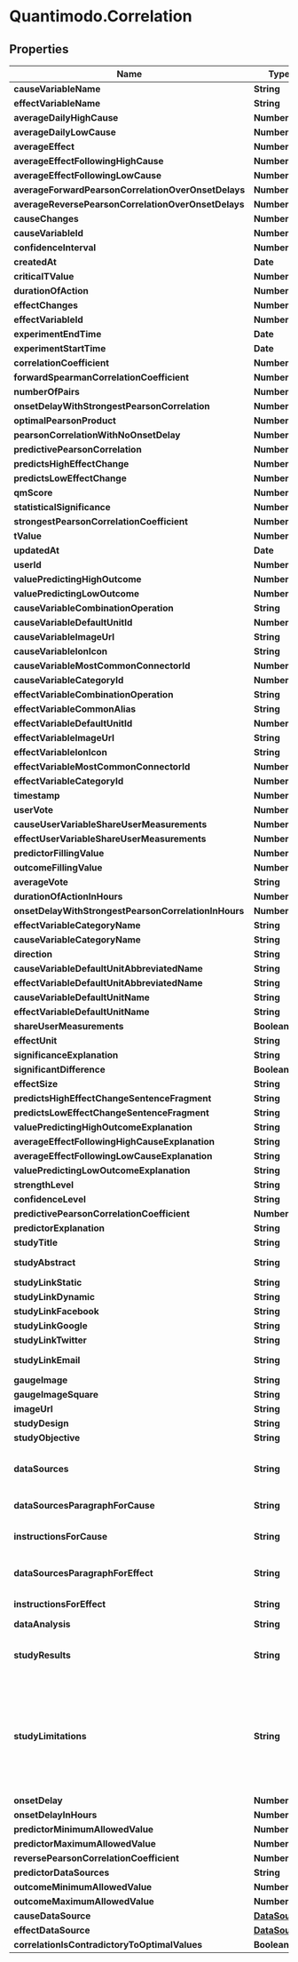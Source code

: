 # Quantimodo.Correlation

## Properties
Name | Type | Description | Notes
------------ | ------------- | ------------- | -------------
**causeVariableName** | **String** | Example: Sleep Quality | 
**effectVariableName** | **String** | Example: Overall Mood | 
**averageDailyHighCause** | **Number** | Example: 4.19 | 
**averageDailyLowCause** | **Number** | Example: 1.97 | 
**averageEffect** | **Number** | Example: 3.0791054117396 | 
**averageEffectFollowingHighCause** | **Number** | Example: 3.55 | 
**averageEffectFollowingLowCause** | **Number** | Example: 2.65 | 
**averageForwardPearsonCorrelationOverOnsetDelays** | **Number** | Example: 0.396 | 
**averageReversePearsonCorrelationOverOnsetDelays** | **Number** | Example: 0.453667 | 
**causeChanges** | **Number** | Example: 164 | 
**causeVariableId** | **Number** | Example: 1448 | 
**confidenceInterval** | **Number** | Example: 0.14344467795996 | 
**createdAt** | **Date** | Example: 2016-12-28 20:47:30 | 
**criticalTValue** | **Number** | Example: 1.646 | 
**durationOfAction** | **Number** | Example: 604800 | 
**effectChanges** | **Number** | Example: 193 | 
**effectVariableId** | **Number** | Example: 1398 | 
**experimentEndTime** | **Date** | Example: 2014-07-30 12:50:00 | 
**experimentStartTime** | **Date** | Example: 2012-05-06 21:15:00 | 
**correlationCoefficient** | **Number** | Example: 0.538 | 
**forwardSpearmanCorrelationCoefficient** | **Number** | Example: 0.528359 | 
**numberOfPairs** | **Number** | Example: 298 | 
**onsetDelayWithStrongestPearsonCorrelation** | **Number** | Example: -86400 | 
**optimalPearsonProduct** | **Number** | Example: 0.68582816186982 | 
**pearsonCorrelationWithNoOnsetDelay** | **Number** | Example: 0.477 | 
**predictivePearsonCorrelation** | **Number** | Example: 0.538 | 
**predictsHighEffectChange** | **Number** | Example: 17 | 
**predictsLowEffectChange** | **Number** | Example: -11 | 
**qmScore** | **Number** | Example: 0.528 | 
**statisticalSignificance** | **Number** | Example: 0.9813 | 
**strongestPearsonCorrelationCoefficient** | **Number** | Example: 0.613 | 
**tValue** | **Number** | Example: 9.6986079652717 | 
**updatedAt** | **Date** | Example: 2017-05-06 15:40:38 | 
**userId** | **Number** | Example: 230 | 
**valuePredictingHighOutcome** | **Number** | Example: 4.14 | 
**valuePredictingLowOutcome** | **Number** | Example: 3.03 | 
**causeVariableCombinationOperation** | **String** | Example: MEAN | 
**causeVariableDefaultUnitId** | **Number** | Example: 10 | 
**causeVariableImageUrl** | **String** | Example: https://maxcdn.icons8.com/Color/PNG/96/Household/sleeping_in_bed-96.png | 
**causeVariableIonIcon** | **String** | Example: ion-ios-cloudy-night-outline | 
**causeVariableMostCommonConnectorId** | **Number** | Example: 6 | 
**causeVariableCategoryId** | **Number** | Example: 6 | 
**effectVariableCombinationOperation** | **String** | Example: MEAN | 
**effectVariableCommonAlias** | **String** | Example: Mood_(psychology) | 
**effectVariableDefaultUnitId** | **Number** | Example: 10 | 
**effectVariableImageUrl** | **String** | Example: https://maxcdn.icons8.com/Color/PNG/96/Cinema/theatre_mask-96.png | 
**effectVariableIonIcon** | **String** | Example: ion-happy-outline | 
**effectVariableMostCommonConnectorId** | **Number** | Example: 10 | 
**effectVariableCategoryId** | **Number** | Example: 1 | 
**timestamp** | **Number** | Example: 1494085127 | 
**userVote** | **Number** | Example: 1 | 
**causeUserVariableShareUserMeasurements** | **Number** | Example: 1 | 
**effectUserVariableShareUserMeasurements** | **Number** | Example: 1 | 
**predictorFillingValue** | **Number** | Example: -1 | 
**outcomeFillingValue** | **Number** | Example: -1 | 
**averageVote** | **String** | Example: 0.9855 | 
**durationOfActionInHours** | **Number** | Example: 168 | 
**onsetDelayWithStrongestPearsonCorrelationInHours** | **Number** | Example: -24 | 
**effectVariableCategoryName** | **String** | Example: Emotions | 
**causeVariableCategoryName** | **String** | Example: Sleep | 
**direction** | **String** | Example: higher | 
**causeVariableDefaultUnitAbbreviatedName** | **String** | Example: /5 | 
**effectVariableDefaultUnitAbbreviatedName** | **String** | Example: /5 | 
**causeVariableDefaultUnitName** | **String** | Example: 1 to 5 Rating | 
**effectVariableDefaultUnitName** | **String** | Example: 1 to 5 Rating | 
**shareUserMeasurements** | **Boolean** | Example: 1 | 
**effectUnit** | **String** | Example: /5 | 
**significanceExplanation** | **String** | Example: Using a two-tailed t-test with alpha &#x3D; 0.05, it was determined that the change in Overall Mood is statistically significant at 95% confidence interval.  | 
**significantDifference** | **Boolean** | Example: 1 | 
**effectSize** | **String** | Example: moderately positive | 
**predictsHighEffectChangeSentenceFragment** | **String** | Example: , on average, 17%  | 
**predictsLowEffectChangeSentenceFragment** | **String** | Example: , on average, 11%  | 
**valuePredictingHighOutcomeExplanation** | **String** | Example: Overall Mood, on average, 17% higher after around 4.14/5 Sleep Quality  | 
**averageEffectFollowingHighCauseExplanation** | **String** | Example: Overall Mood is 3.55/5 (15% higher) on average after days with around 4.19/5 Sleep Quality | 
**averageEffectFollowingLowCauseExplanation** | **String** | Example: Overall Mood is 2.65/5 (14% lower) on average after days with around 1.97/5 Sleep Quality | 
**valuePredictingLowOutcomeExplanation** | **String** | Example: Overall Mood, on average, 11% lower after around 3.03/5 Sleep Quality  | 
**strengthLevel** | **String** | Example: moderate | 
**confidenceLevel** | **String** | Example: high | 
**predictivePearsonCorrelationCoefficient** | **Number** | Example: 0.538 | 
**predictorExplanation** | **String** | Example: Sleep Quality Predicts Higher Overall Mood | 
**studyTitle** | **String** | Example: N1 Study: Sleep Quality Predicts Higher Overall Mood | 
**studyAbstract** | **String** | Example: Your data suggests with a high degree of confidence (p&#x3D;0) that Sleep Quality (Sleep) has a moderately positive predictive relationship (R&#x3D;0.538) with Overall Mood  (Emotions).  The highest quartile of Overall Mood  measurements were observed following an average 4.14/5 Sleep Quality.  The lowest quartile of Overall Mood  measurements were observed following an average 3.03/5 Sleep Quality. | 
**studyLinkStatic** | **String** | Example: https://local.quantimo.do/api/v2/study?causeVariableName&#x3D;Sleep%20Quality&amp;effectVariableName&#x3D;Overall%20Mood&amp;userId&#x3D;230 | 
**studyLinkDynamic** | **String** | Example: https://local.quantimo.do/ionic/Modo/www/index.html#/app/study?causeVariableName&#x3D;Sleep%20Quality&amp;effectVariableName&#x3D;Overall%20Mood&amp;userId&#x3D;230 | 
**studyLinkFacebook** | **String** | Example: https://www.facebook.com/sharer/sharer.php?u&#x3D;https%3A%2F%2Flocal.quantimo.do%2Fapi%2Fv2%2Fstudy%3FcauseVariableName%3DSleep%2520Quality%26effectVariableName%3DOverall%2520Mood%26userId%3D230 | 
**studyLinkGoogle** | **String** | Example: https://plus.google.com/share?url&#x3D;https%3A%2F%2Flocal.quantimo.do%2Fapi%2Fv2%2Fstudy%3FcauseVariableName%3DSleep%2520Quality%26effectVariableName%3DOverall%2520Mood%26userId%3D230 | 
**studyLinkTwitter** | **String** | Example: https://twitter.com/home?status&#x3D;Sleep%20Quality%20Predicts%20Higher%20Overall%20Mood%20https%3A%2F%2Flocal.quantimo.do%2Fapi%2Fv2%2Fstudy%3FcauseVariableName%3DSleep%2520Quality%26effectVariableName%3DOverall%2520Mood%26userId%3D230%20%40quantimodo | 
**studyLinkEmail** | **String** | Example: mailto:?subject&#x3D;N1%20Study%3A%20Sleep%20Quality%20Predicts%20Higher%20Overall%20Mood&amp;body&#x3D;Check%20out%20my%20study%20at%20https%3A%2F%2Flocal.quantimo.do%2Fapi%2Fv2%2Fstudy%3FcauseVariableName%3DSleep%2520Quality%26effectVariableName%3DOverall%2520Mood%26userId%3D230%0A%0AHave%20a%20great%20day! | 
**gaugeImage** | **String** | Example: https://s3.amazonaws.com/quantimodo-docs/images/gauge-moderately-positive-relationship.png | 
**gaugeImageSquare** | **String** | Example: https://s3.amazonaws.com/quantimodo-docs/images/gauge-moderately-positive-relationship-200-200.png | 
**imageUrl** | **String** | Example: https://s3-us-west-1.amazonaws.com/qmimages/variable_categories_gauges_logo_background/gauge-moderately-positive-relationship_sleep_emotions_logo_background.png | 
**studyDesign** | **String** | Example: This study is based on data donated by one QuantiModo user. Thus, the study design is consistent with an n&#x3D;1 observational natural experiment.  | 
**studyObjective** | **String** | Example: The objective of this study is to determine the nature of the relationship (if any) between the Sleep Quality and the Overall Mood. Additionally, we attempt to determine the Sleep Quality values most likely to produce optimal Overall Mood values.  | 
**dataSources** | **String** | Example: Sleep Quality data was primarily collected using &lt;a href&#x3D;\&quot;http://www.amazon.com/gp/product/B00A17IAO0/ref&#x3D;as_li_qf_sp_asin_tl?ie&#x3D;UTF8&amp;camp&#x3D;1789&amp;creative&#x3D;9325&amp;creativeASIN&#x3D;B00A17IAO0&amp;linkCode&#x3D;as2&amp;tag&#x3D;quant08-20\&quot;&gt;Up by Jawbone&lt;/a&gt;.  UP by Jawbone is a wristband and app that tracks how you sleep, move and eat and then helps you use that information to feel your best.&lt;br&gt;Overall Mood data was primarily collected using &lt;a href&#x3D;\&quot;https://quantimo.do\&quot;&gt;QuantiModo&lt;/a&gt;.  &lt;a href&#x3D;\&quot;https://quantimo.do\&quot;&gt;QuantiModo&lt;/a&gt; is a Chrome extension, Android app, iOS app, and web app that allows you to easily track mood, symptoms, or any outcome you want to optimize in a fraction of a second.  You can also import your data from over 30 other apps and devices like Fitbit, Rescuetime, Jawbone Up, Withings, Facebook, Github, Google Calendar, Runkeeper, MoodPanda, Slice, Google Fit, and more.  &lt;a href&#x3D;\&quot;https://quantimo.do\&quot;&gt;QuantiModo&lt;/a&gt; then analyzes your data to identify which hidden factors are most likely to be influencing your mood or symptoms and their optimal daily values. | 
**dataSourcesParagraphForCause** | **String** | Example: Sleep Quality data was primarily collected using &lt;a href&#x3D;\&quot;http://www.amazon.com/gp/product/B00A17IAO0/ref&#x3D;as_li_qf_sp_asin_tl?ie&#x3D;UTF8&amp;camp&#x3D;1789&amp;creative&#x3D;9325&amp;creativeASIN&#x3D;B00A17IAO0&amp;linkCode&#x3D;as2&amp;tag&#x3D;quant08-20\&quot;&gt;Up by Jawbone&lt;/a&gt;.  UP by Jawbone is a wristband and app that tracks how you sleep, move and eat and then helps you use that information to feel your best. | 
**instructionsForCause** | **String** | Example: &lt;a href&#x3D;\&quot;http://www.amazon.com/gp/product/B00A17IAO0/ref&#x3D;as_li_qf_sp_asin_tl?ie&#x3D;UTF8&amp;camp&#x3D;1789&amp;creative&#x3D;9325&amp;creativeASIN&#x3D;B00A17IAO0&amp;linkCode&#x3D;as2&amp;tag&#x3D;quant08-20\&quot;&gt;Obtain Up by Jawbone&lt;/a&gt; and use it to record your Sleep Quality. Once you have a &lt;a href&#x3D;\&quot;http://www.amazon.com/gp/product/B00A17IAO0/ref&#x3D;as_li_qf_sp_asin_tl?ie&#x3D;UTF8&amp;camp&#x3D;1789&amp;creative&#x3D;9325&amp;creativeASIN&#x3D;B00A17IAO0&amp;linkCode&#x3D;as2&amp;tag&#x3D;quant08-20\&quot;&gt;Up by Jawbone&lt;/a&gt; account, &lt;a href&#x3D;\&quot;https://app.quantimo.do/ionic/Modo/www/#/app/import\&quot;&gt;connect your  Up by Jawbone account at QuantiModo&lt;/a&gt; to automatically import and analyze your data. | 
**dataSourcesParagraphForEffect** | **String** | Example: Overall Mood data was primarily collected using &lt;a href&#x3D;\&quot;https://quantimo.do\&quot;&gt;QuantiModo&lt;/a&gt;.  &lt;a href&#x3D;\&quot;https://quantimo.do\&quot;&gt;QuantiModo&lt;/a&gt; is a Chrome extension, Android app, iOS app, and web app that allows you to easily track mood, symptoms, or any outcome you want to optimize in a fraction of a second.  You can also import your data from over 30 other apps and devices like Fitbit, Rescuetime, Jawbone Up, Withings, Facebook, Github, Google Calendar, Runkeeper, MoodPanda, Slice, Google Fit, and more.  &lt;a href&#x3D;\&quot;https://quantimo.do\&quot;&gt;QuantiModo&lt;/a&gt; then analyzes your data to identify which hidden factors are most likely to be influencing your mood or symptoms and their optimal daily values. | 
**instructionsForEffect** | **String** | Example: &lt;a href&#x3D;\&quot;https://quantimo.do\&quot;&gt;Obtain QuantiModo&lt;/a&gt; and use it to record your Overall Mood. Once you have a &lt;a href&#x3D;\&quot;https://quantimo.do\&quot;&gt;QuantiModo&lt;/a&gt; account, &lt;a href&#x3D;\&quot;https://app.quantimo.do/ionic/Modo/www/#/app/import\&quot;&gt;connect your  QuantiModo account at QuantiModo&lt;/a&gt; to automatically import and analyze your data. | 
**dataAnalysis** | **String** | Example: It was assumed that 0 hours would pass before a change in Sleep Quality would produce an observable change in Overall Mood.  It was assumed that Sleep Quality could produce an observable change in Overall Mood for as much as 7 days after the stimulus event.   | 
**studyResults** | **String** | Example: This analysis suggests that higher Sleep Quality (Sleep) generally predicts higher Overall Mood (p &#x3D; 0).  Overall Mood is, on average, 17%  higher after around 4.14 Sleep Quality.  After an onset delay of 168 hours, Overall Mood is, on average, 11%  lower than its average over the 168 hours following around 3.03 Sleep Quality.  298 data points were used in this analysis.  The value for Sleep Quality changed 164 times, effectively running 82 separate natural experiments.  The top quartile outcome values are preceded by an average 4.14 /5 of Sleep Quality.  The bottom quartile outcome values are preceded by an average 3.03 /5 of Sleep Quality.  Forward Pearson Correlation Coefficient was 0.538 (p&#x3D;0, 95% CI 0.395 to 0.681 onset delay &#x3D; 0 hours, duration of action &#x3D; 168 hours) .  The Reverse Pearson Correlation Coefficient was 0 (P&#x3D;0, 95% CI -0.143 to 0.143, onset delay &#x3D; -0 hours, duration of action &#x3D; -168 hours). When the Sleep Quality value is closer to 4.14 /5 than 3.03 /5, the Overall Mood value which follows is, on average, 17%  percent higher than its typical value.  When the Sleep Quality value is closer to 3.03 /5 than 4.14 /5, the Overall Mood value which follows is 0% lower than its typical value.  Overall Mood is 3.55/5 (15% higher) on average after days with around 4.19/5 Sleep Quality  Overall Mood is 2.65/5 (14% lower) on average after days with around 1.97/5 Sleep Quality | 
**studyLimitations** | **String** | Example: As with any human experiment, it was impossible to control for all potentially confounding variables.                           Correlation does not necessarily imply correlation.  We can never know for sure if one factor is definitely the cause of an outcome.               However, lack of correlation definitely implies the lack of a causal relationship.  Hence, we can with great              confidence rule out non-existent relationships. For instance, if we discover no relationship between mood             and an antidepressant this information is just as or even more valuable than the discovery that there is a relationship.              &lt;br&gt;             &lt;br&gt;                         We can also take advantage of several characteristics of time series data from many subjects  to infer the likelihood of a causal relationship if we do find a correlational relationship.              The criteria for causation are a group of minimal conditions necessary to provide adequate evidence of a causal relationship between an incidence and a possible consequence.             The list of the criteria is as follows:             &lt;br&gt;             1. Strength (effect size): A small association does not mean that there is not a causal effect, though the larger the association, the more likely that it is causal.             &lt;br&gt;             2. Consistency (reproducibility): Consistent findings observed by different persons in different places with different samples strengthens the likelihood of an effect.             &lt;br&gt;             3. Specificity: Causation is likely if a very specific population at a specific site and disease with no other likely explanation. The more specific an association between a factor and an effect is, the bigger the probability of a causal relationship.             &lt;br&gt;             4. Temporality: The effect has to occur after the cause (and if there is an expected delay between the cause and expected effect, then the effect must occur after that delay).             &lt;br&gt;             5. Biological gradient: Greater exposure should generally lead to greater incidence of the effect. However, in some cases, the mere presence of the factor can trigger the effect. In other cases, an inverse proportion is observed: greater exposure leads to lower incidence.             &lt;br&gt;             6. Plausibility: A plausible mechanism between cause and effect is helpful.             &lt;br&gt;             7. Coherence: Coherence between epidemiological and laboratory findings increases the likelihood of an effect.             &lt;br&gt;             8. Experiment: \&quot;Occasionally it is possible to appeal to experimental evidence\&quot;.             &lt;br&gt;             9. Analogy: The effect of similar factors may be considered.             &lt;br&gt;             &lt;br&gt;                            The confidence in a causal relationship is bolstered by the fact that time-precedence was taken into account in all calculations. Furthermore, in accordance with the law of large numbers (LLN), the predictive power and accuracy of these results will continually grow over time.  298 paired data points were used in this analysis.   Assuming that the relationship is merely coincidental, as the participant independently modifies their Sleep Quality values, the observed strength of the relationship will decline until it is below the threshold of significance.  To it another way, in the case that we do find a spurious correlation, suggesting that banana intake improves mood for instance,             one will likely increase their banana intake.  Due to the fact that this correlation is spurious, it is unlikely             that you will see a continued and persistent corresponding increase in mood.  So over time, the spurious correlation will             naturally dissipate.Furthermore, it will be very enlightening to aggregate this data with the data from other participants  with similar genetic, diseasomic, environmentomic, and demographic profiles. | 
**onsetDelay** | **Number** | Example: 0 | 
**onsetDelayInHours** | **Number** | Example: 0 | 
**predictorMinimumAllowedValue** | **Number** | Example: 30 | 
**predictorMaximumAllowedValue** | **Number** | Example: 200 | 
**reversePearsonCorrelationCoefficient** | **Number** | Example: 0.01377184270977 | 
**predictorDataSources** | **String** | Example: RescueTime | 
**outcomeMinimumAllowedValue** | **Number** | Example: 0.1 | [optional] 
**outcomeMaximumAllowedValue** | **Number** | Example: 23 | [optional] 
**causeDataSource** | [**DataSource**](DataSource.md) |  | [optional] 
**effectDataSource** | [**DataSource**](DataSource.md) |  | [optional] 
**correlationIsContradictoryToOptimalValues** | **Boolean** | Example: false | [optional] 


